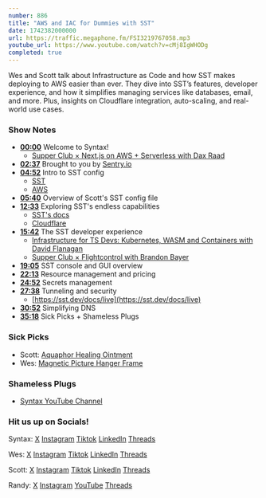 ```yaml
---
number: 886
title: "AWS and IAC for Dummies with SST"
date: 1742382000000
url: https://traffic.megaphone.fm/FSI3219767058.mp3
youtube_url: https://www.youtube.com/watch?v=cMj8IgWHODg
completed: true
---
```


Wes and Scott talk about Infrastructure as Code and how SST makes deploying to AWS easier than ever. They dive into SST’s features, developer experience, and how it simplifies managing services like databases, email, and more. Plus, insights on Cloudflare integration, auto-scaling, and real-world use cases.

### Show Notes

* **[00:00](#t=00:00)** Welcome to Syntax!  
  - [Supper Club × Next.js on AWS + Serverless with Dax Raad](https://syntax.fm/show/589/supper-club-next-js-on-aws-serverless-with-dax-raad)  
* **[02:37](#t=02:37)** Brought to you by [Sentry.io](https://sentry.io)  
* **[04:52](#t=04:52)** Intro to SST config  
  - [SST](https://sst.dev/)  
  - [AWS](https://aws.amazon.com/)  
* **[05:40](#t=05:40)** Overview of Scott's SST config file  
* **[12:33](#t=12:33)** Exploring SST's endless capabilities  
  - [SST's docs](https://sst.dev/docs/)  
  - [Cloudflare](https://www.cloudflare.com/)  
* **[15:42](#t=15:42)** The SST developer experience  
  - [Infrastructure for TS Devs: Kubernetes, WASM and Containers with David Flanagan](https://syntax.fm/show/746/infrastructure-for-ts-devs-kubernetes-wasm-and-containers-with-david-flanagan)
  - [Supper Club × Flightcontrol with Brandon Bayer](https://syntax.fm/show/652/supper-club-flightcontrol-with-brandon-bayer)  
* **[19:05](#t=19:05)** SST console and GUI overview  
* **[22:13](#t=22:13)** Resource management and pricing  
* **[24:52](#t=24:52)** Secrets management  
* **[27:38](#t=27:38)** Tunneling and security  
  - [https://sst.dev/docs/live](https://sst.dev/docs/live)  
* **[30:52](#t=30:52)** Simplifying DNS  
* **[35:18](#t=35:18)** Sick Picks + Shameless Plugs  

### Sick Picks

- Scott: [Aquaphor Healing Ointment](https://amzn.to/4bj5bnO)
- Wes: [Magnetic Picture Hanger Frame](https://www.amazon.com/Magnetic-Posters-Pictures-Scrolls-Artwork/dp/B082PS26Q4)

### Shameless Plugs

- [Syntax YouTube Channel](https://www.youtube.com/@syntaxfm)

### Hit us up on Socials!

Syntax: [X](https://twitter.com/syntaxfm) [Instagram](https://www.instagram.com/syntax_fm/) [Tiktok](https://www.tiktok.com/@syntaxfm) [LinkedIn](https://www.linkedin.com/company/96077407/admin/feed/posts/) [Threads](https://www.threads.net/@syntax_fm)

Wes: [X](https://twitter.com/wesbos) [Instagram](https://www.instagram.com/wesbos/) [Tiktok](https://www.tiktok.com/@wesbos) [LinkedIn](https://www.linkedin.com/in/wesbos/) [Threads](https://www.threads.net/@wesbos)

Scott: [X](https://twitter.com/stolinski) [Instagram](https://www.instagram.com/stolinski/) [Tiktok](https://www.tiktok.com/@stolinski) [LinkedIn](https://www.linkedin.com/in/stolinski/) [Threads](https://www.threads.net/@stolinski)

Randy: [X](https://twitter.com/randyrektor) [Instagram](https://www.instagram.com/randyrektor/) [YouTube](https://www.youtube.com/@randyrektor) [Threads](https://www.threads.net/@randyrektor)